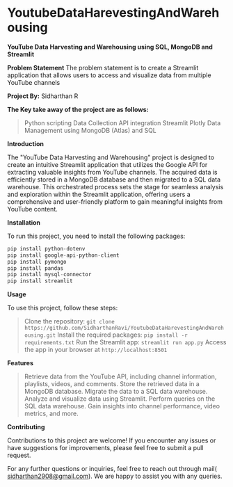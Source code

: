 # YoutubeDataHarevestingAndWarehousing
 
**YouTube Data Harvesting and Warehousing using SQL, MongoDB and Streamlit**

**Problem Statement**
The problem statement is to create a Streamlit application that allows users to access and visualize data from multiple YouTube channels

**Project By:** Sidharthan R

**The Key take away of the project are as follows:**
>Python scripting
>Data Collection
>API integration
>Streamlit
>Plotly
>Data Management using MongoDB (Atlas) and SQL


**Introduction**

The "YouTube Data Harvesting and Warehousing" project is designed to create an intuitive Streamlit application that utilizes the Google API for extracting valuable insights from YouTube channels. The acquired data is efficiently stored in a MongoDB database and then migrated to a SQL data warehouse. This orchestrated process sets the stage for seamless analysis and exploration within the Streamlit application, offering users a comprehensive and user-friendly platform to gain meaningful insights from YouTube content.

**Installation**

To run this project, you need to install the following packages:
```python
pip install python-dotenv
pip install google-api-python-client
pip install pymongo
pip install pandas
pip install mysql-connector
pip install streamlit
```

**Usage**

To use this project, follow these steps:

> Clone the repository: ```git clone https://github.com/SidharthanRavi/YoutubeDataHarevestingAndWarehousing.git```
> Install the required packages: ```pip install -r requirements.txt```
> Run the Streamlit app: ```streamlit run app.py```
> Access the app in your browser at ```http://localhost:8501```

**Features**

> Retrieve data from the YouTube API, including channel information, playlists, videos, and comments.
> Store the retrieved data in a MongoDB database.
> Migrate the data to a SQL data warehouse.
> Analyze and visualize data using Streamlit.
> Perform queries on the SQL data warehouse.
> Gain insights into channel performance, video metrics, and more.

**Contributing**

Contributions to this project are welcome! If you encounter any issues or have suggestions for improvements, please feel free to submit a pull request.

For any further questions or inquiries, feel free to reach out through mail( sidharthan2908@gmail.com). We are happy to assist you with any queries.